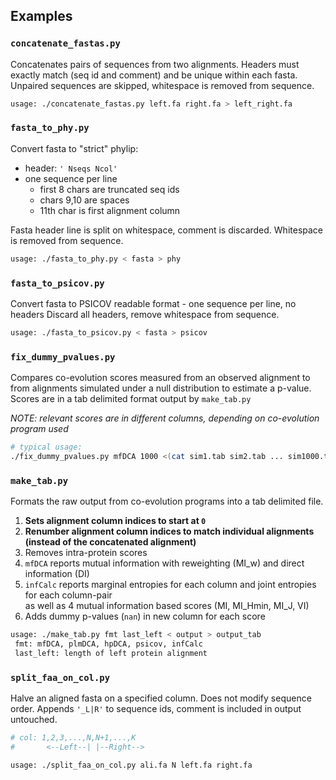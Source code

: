 ## Examples ##

### `concatenate_fastas.py`
Concatenates pairs of sequences from two alignments.
Headers must exactly match (seq id and comment) and be unique within each fasta.
Unpaired sequences are skipped, whitespace is removed from sequence.

```bash
usage: ./concatenate_fastas.py left.fa right.fa > left_right.fa
```

### `fasta_to_phy.py`
Convert fasta to "strict" phylip:

- header: `' Nseqs Ncol'`
- one sequence per line
	- first 8 chars are truncated seq ids
	- chars 9,10 are spaces
	- 11th char is first alignment column

Fasta header line is split on whitespace, comment is discarded.
Whitespace is removed from sequence.

```bash
usage: ./fasta_to_phy.py < fasta > phy
```

### `fasta_to_psicov.py`
Convert fasta to PSICOV readable format
	- one sequence per line, no headers
Discard all headers, remove whitespace from sequence.

```bash
usage: ./fasta_to_psicov.py < fasta > psicov
```

### `fix_dummy_pvalues.py`
Compares co-evolution scores measured from an observed alignment to from alignments
simulated under a null distribution to estimate a p-value.
Scores are in a tab delimited format output by `make_tab.py`

_NOTE: relevant scores are in different columns, depending on co-evolution program used_ 

```bash
# typical usage:
./fix_dummy_pvalues.py mfDCA 1000 <(cat sim1.tab sim2.tab ... sim1000.tab) < scores.tab > scores_pvalues.tab
```

### `make_tab.py`
Formats the raw output from co-evolution programs into a tab delimited file.

1. **Sets alignment column indices to start at `0`**
2. **Renumber alignment column indices to match individual alignments (instead of the concatenated alignment)**
3. Removes intra-protein scores
4. `mfDCA` reports mutual information with reweighting (MI_w) and direct information (DI)
5. `infCalc` reports marginal entropies for each column and joint entropies for each column-pair  
		as well as 4 mutual information based scores (MI, MI_Hmin, MI_J, VI)
6. Adds dummy p-values (`nan`) in new column for each score 

```bash
usage: ./make_tab.py fmt last_left < output > output_tab
 fmt: mfDCA, plmDCA, hpDCA, psicov, infCalc
 last_left: length of left protein alignment
```

### `split_faa_on_col.py`
Halve an aligned fasta on a specified column. Does not modify sequence order. Appends `'_L|R'` to
sequence ids, comment is included in output untouched.

```bash
# col: 1,2,3,...,N,N+1,...,K
#       <--Left--| |--Right-->

usage: ./split_faa_on_col.py ali.fa N left.fa right.fa
```


